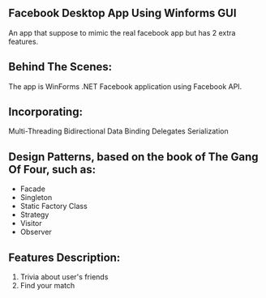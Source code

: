 ## Facebook Desktop App Using Winforms GUI
An app that suppose to mimic the real facebook app but has 2 extra features.

## Behind The Scenes:
The app is WinForms .NET Facebook application using Facebook API.

## Incorporating:
Multi-Threading
Bidirectional Data Binding
Delegates
Serialization

## Design Patterns, based on the book of The Gang Of Four, such as:
* Facade 
* Singleton
* Static Factory Class
* Strategy
* Visitor
* Observer

## Features Description:
1) Trivia about user's friends
2) Find your match
